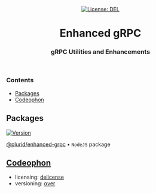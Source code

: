 <p align="center">
    <a target="_blank" href="https://github.com/plurid/enhanced-grpc/blob/master/LICENSE">
        <img src="https://img.shields.io/badge/license-DEL-blue.svg?colorB=1380C3&style=for-the-badge" alt="License: DEL">
    </a>
</p>



<h1 align="center">
    Enhanced gRPC
</h1>


<h3 align="center">
    gRPC Utilities and Enhancements
</h3>



<br />



### Contents

+ [Packages](#packages)
+ [Codeophon](#codeophon)



## Packages

<a target="_blank" href="https://www.npmjs.com/package/@plurid/enhanced-grpc">
    <img src="https://img.shields.io/npm/v/@plurid/enhanced-grpc.svg?logo=npm&colorB=1380C3&style=for-the-badge" alt="Version">
</a>

[@plurid/enhanced-grpc][enhanced-grpc] • `NodeJS` package

[enhanced-grpc]: https://github.com/plurid/enhanced-grpc/tree/master/packages/enhanced-grpc-node



## [Codeophon](https://github.com/ly3xqhl8g9/codeophon)

+ licensing: [delicense](https://github.com/ly3xqhl8g9/delicense)
+ versioning: [αver](https://github.com/ly3xqhl8g9/alpha-versioning)

